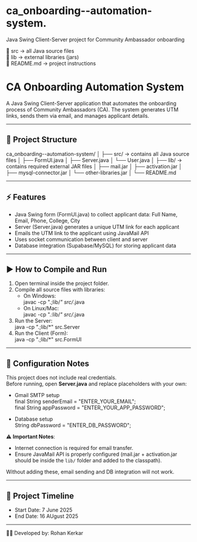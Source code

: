 # ca_onboarding--automation-system.
Java Swing Client-Server project for Community Ambassador onboarding

📂 src   → all Java source files  
📂 lib   → external libraries (jars)  
📄 README.md → project instructions  


# CA Onboarding Automation System

A Java Swing Client-Server application that automates the onboarding process of Community Ambassadors (CA). The system generates UTM links, sends them via email, and manages applicant details.

---

## 📂 Project Structure
ca_onboarding--automation-system/
│
├── src/   → contains all Java source files
│     ├── FormUI.java
│     ├── Server.java
│     └── User.java
│
├── lib/   → contains required external JAR files
│     ├── mail.jar
│     ├── activation.jar
│     ├── mysql-connector.jar
│     └── other-libraries.jar
│
└── README.md

---

## ⚡ Features
- Java Swing form (FormUI.java) to collect applicant data: Full Name, Email, Phone, College, City  
- Server (Server.java) generates a unique UTM link for each applicant  
- Emails the UTM link to the applicant using JavaMail API  
- Uses socket communication between client and server  
- Database integration (Supabase/MySQL) for storing applicant data  

---

## ▶️ How to Compile and Run

1. Open terminal inside the project folder.  
2. Compile all source files with libraries:  
   - On Windows:  
     javac -cp ".;lib/*" src/*.java  
   - On Linux/Mac:  
     javac -cp ".:lib/*" src/*.java  
3. Run the Server:  
   java -cp ".;lib/*" src.Server  
4. Run the Client (Form):  
   java -cp ".;lib/*" src.FormUI  

---

## 🔑 Configuration Notes

This project does not include real credentials.  
Before running, open **Server.java** and replace placeholders with your own:  

- Gmail SMTP setup  
  final String senderEmail = "ENTER_YOUR_EMAIL";  
  final String appPassword = "ENTER_YOUR_APP_PASSWORD";  

- Database setup  
  String dbPassword = "ENTER_DB_PASSWORD";  

⚠️ **Important Notes**:  
- Internet connection is required for email transfer.  
- Ensure JavaMail API is properly configured (mail.jar + activation.jar should be inside the `lib/` folder and added to the classpath).  

Without adding these, email sending and DB integration will not work.  

---

## 📅 Project Timeline
- Start Date: 7 June 2025  
- End Date: 16 AUgust 2025  

---

👨‍💻 Developed by: Rohan Kerkar
